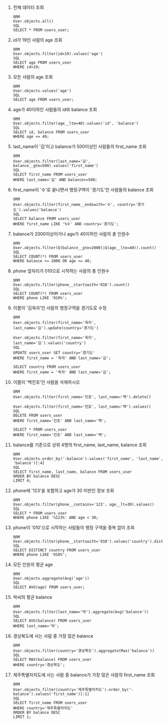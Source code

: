 1. 전체 데이터 조회

   ```sqlite
   ORM
   User.objects.all()
   SQL
   SELECT * FROM users_user;
   ```

2. id가 19인 사람의 age 조회

   ```sqlite
   ORM
   User.objects.filter(id=19).values('age')
   SQL
   SELECT age FROM users_user
   WHERE id=19;
   ```

3. 모든 사람의 age 조회

   ```sqlite
   ORM
   User.objects.values('age')
   SQL
   SELECT age FROM users_user;
   ```

4. age가 40이하인 사람들의 id와 balance 조회

   ```sqlite
   ORM
   User.objects.filter(age__lte=40).values('id', 'balance')
   SQL
   SELECT id, balance FROM users_user
   WHERE age <= 40;
   ```

5. last_name이 '김'이고 balance가 500이상인 사람들의 first_name 조회

   ```sqlite
   ORM
   User.objects.filter(last_name='김', balance__gte=500).values('first_name')
   SQL
   SELECT first_name FROM users_user
   WHERE last_name='김' AND balance>=500;
   ```

6. first_name이 '수'로 끝나면서 행정구역이 '경기도'인 사람들의 balance 조회

   ```sqlite
   ORM
   User.objects.filter(first_name__endswith='수', country='경기도').values('balance')
   SQL
   SELECT balance FROM users_user
   WHERE first_name LIKE '%수' AND country='경기도';
   ```

7. balance가 2000이상이거나 age가 40이하인 사람의 총 인원수

   ```sqlite
   ORM
   User.objects.filter(Q(balance__gte=2000)|Q(age__lte=40)).count()
   SQL
   SELECT COUNT(*) FROM users_user
   WHERE balance >= 2000 OR age <= 40;
   ```

8. phone 앞자리가 010으로 시작하는 사람의 총 인원수

   ```sqlite
   ORM
   User.objects.filter(phone__startswith='010').count()
   SQL
   SELECT COUNT(*) FROM users_user
   WHERE phone LIKE '010%';
   ```

9. 이름이 '김옥자'인 사람의 행정구역을 경기도로 수정

   ```sqlite
   ORM
   User.objects.filter(first_name='옥자', last_name='김').update(country='경기도')
   
   User.objects.filter(first_name='옥자', last_name='김').values('country')
   SQL
   UPDATE users_user SET country='경기도'
   WHERE first_name = '옥자' AND last_name='김';
   
   SELECT country FROM users_user
   WHERE first_name = '옥자' AND last_name='김';
   ```

10. 이름이 '백진호'인 사람을 삭제하시오

    ```sqlite
    ORM
    User.objects.filter(first_name='진호', last_name='백').delete()
    
    User.objects.filter(first_name='진호', last_name='백').values()
    SQL
    DELETE FROM users_user
    WHERE first_name='진호' AND last_name='백';
    
    SELECT * FROM users_user
    WHERE first_name='진호' AND last_name='백';
    ```

11. balance를 기준으로 상위 4명의 first_name, last_name, balance 조회

    ```sqlite
    ORM
    User.objects.order_by('-balance').values('first_name', 'last_name', 'balance')[:4]
    SQL
    SELECT first_name, last_name, balance FROM users_user
    ORDER BY balance DESC
    LIMIT 4;
    ```

12. phone에 '123'을 포함하고 age가 30 미만인 정보 조회

    ```sqlite
    ORM
    User.objects.filter(phone__contains='123', age__lt=30).values()
    SQL
    SELECT * FROM users_user
    WHERE phone LIKE '%123%' AND age < 30;
    ```

13. phone이 '010'으로 시작하는 사람들의 행정 구역을 중복 없이 조회

    ```sqlite
    ORM
    User.objects.filter(phone__startswith='010').values('country').distinct()
    SQL
    SELECT DISTINCT country FROM users_user
    WHERE phone LIKE '010%';
    ```

14. 모든 인원의 평균 age

    ```sqlite
    ORM
    User.objects.aggregate(Avg('age'))
    SQL
    SELECT AVG(age) FROM users_user;
    ```

15. 박씨의 평균 balance

    ```sqlite
    ORM
    User.objects.filter(last_name='박').aggregate(Avg('balance'))
    SQL
    SELECT AVG(balance) FROM users_user
    WHERE last_name='박';
    ```

16. 경상북도에 사는 사람 중 가장 많은 balance

    ```sqlite
    ORM
    User.objects.filter(country='경상북도').aggregate(Max('balance'))
    SQL
    SELECT MAX(balance) FROM users_user
    WHERE country='경상북도';
    ```

17. 제주특별자치도에 사는 사람 중 balance가 가장 많은 사람의 first_name 조회

    ```sqlite
    ORM
    User.objects.filter(country='제주특별자치도').order_by('-balance').values('first_name')[:1]
    SQL
    SELECT first_name FROM users_user
    WHERE country='제주특별자치도'
    ORDER BY balance DESC
    LIMIT 1;
    ```